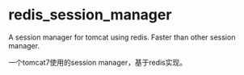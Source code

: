 # redis_session_manager
A session manager for tomcat using redis. Faster than other session manager.


一个tomcat7使用的session manager，基于redis实现。
